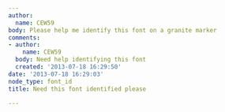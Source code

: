 ```yaml
---
author:
  name: CEW59
body: Please help me identify this font on a granite marker
comments:
- author:
    name: CEW59
  body: Need help identifying this font
  created: '2013-07-18 16:29:50'
date: '2013-07-18 16:29:03'
node_type: font_id
title: Need this font identified please

---
```

